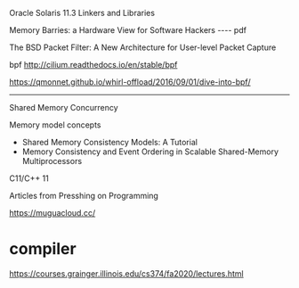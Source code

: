 Oracle Solaris 11.3 Linkers and Libraries 

Memory Barries: a Hardware View for Software Hackers ---- pdf 

The BSD Packet Filter: A New Architecture for User-level Packet Capture 

bpf 
http://cilium.readthedocs.io/en/stable/bpf

https://qmonnet.github.io/whirl-offload/2016/09/01/dive-into-bpf/


----------
Shared Memory Concurrency 

Memory model concepts 
 - Shared Memory Consistency Models: A Tutorial 
 - Memory Consistency and Event Ordering in Scalable Shared-Memory Multiprocessors 

 C11/C++ 11

 Articles from Presshing on Programming 



https://muguacloud.cc/

# compiler 
https://courses.grainger.illinois.edu/cs374/fa2020/lectures.html